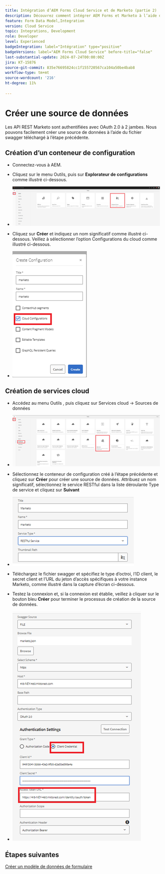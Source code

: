 ```yaml
---
title: Intégration d’AEM Forms Cloud Service et de Marketo (partie 2)
description: Découvrez comment intégrer AEM Forms et Marketo à l’aide du modèle de données de formulaire AEM Forms.
feature: Form Data Model,Integration
version: Cloud Service
topic: Integrations, Development
role: Developer
level: Experienced
badgeIntegration: label="Intégration" type="positive"
badgeVersions: label="AEM Forms Cloud Service" before-title="false"
last-substantial-update: 2024-07-24T00:00:00Z
jira: KT-15876
source-git-commit: 835e76695824cc1f155720567ca104a50be4bab8
workflow-type: tm+mt
source-wordcount: '216'
ht-degree: 11%

---
```


# Créer une source de données

Les API REST Marketo sont authentifiées avec OAuth 2.0 à 2 jambes. Nous pouvons facilement créer une source de données à l’aide du fichier swagger téléchargé à l’étape précédente.

## Création d’un conteneur de configuration

* Connectez-vous à AEM.
* Cliquez sur le menu Outils, puis sur **Explorateur de configurations** comme illustré ci-dessous.

* ![menu des outils](assets/datasource3.png)

* Cliquez sur **Créer** et indiquez un nom significatif comme illustré ci-dessous. Veillez à sélectionner l’option Configurations du cloud comme illustré ci-dessous.

* ![conteneur de configuration](assets/datasource4.png)

## Création de services cloud

* Accédez au menu Outils , puis cliquez sur Services cloud -> Sources de données

* ![cloud-services](assets/datasource5.png)

* Sélectionnez le conteneur de configuration créé à l’étape précédente et cliquez sur **Créer** pour créer une source de données. Attribuez un nom significatif, sélectionnez le service RESTful dans la liste déroulante Type de service et cliquez sur **Suivant**
* ![new-data-source](assets/datasource6.png)

* Téléchargez le fichier swagger et spécifiez le type d’octroi, l’ID client, le secret client et l’URL du jeton d’accès spécifiques à votre instance Marketo, comme illustré dans la capture d’écran ci-dessous.

* Testez la connexion et, si la connexion est établie, veillez à cliquer sur le bouton bleu **Créer** pour terminer le processus de création de la source de données.

* ![data-source-config](assets/datasource1.png)


## Étapes suivantes

[Créer un modèle de données de formulaire](./part3.md)
